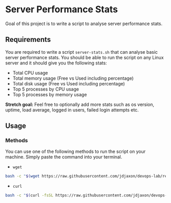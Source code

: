 # Server Performance Stats
Goal of this project is to write a script to analyse server performance stats.

## Requirements

You are required to write a script `server-stats.sh` that can analyse basic server performance stats. You should be able to run the script on any Linux server and it should give you the following stats:

- Total CPU usage
- Total memory usage (Free vs Used including percentage)
- Total disk usage (Free vs Used including percentage)
- Top 5 processes by CPU usage
- Top 5 processes by memory usage

**Stretch goal:** Feel free to optionally add more stats such as os version, uptime, load average, logged in users, failed login attempts etc.


## Usage

### Methods
You can use one of the following methods to run the script on your machine. Simply paste the command into your terminal.

- `wget`
```bash
bash -c "$(wget https://raw.githubusercontent.com/jdjaxon/devops-lab/refs/heads/main/projects/server_stats/server-stats.sh -O -)"
```

- `curl`
```bash
bash -c "$(curl -fsSL https://raw.githubusercontent.com/jdjaxon/devops-lab/refs/heads/main/projects/server_stats/server-stats.sh)"
```
